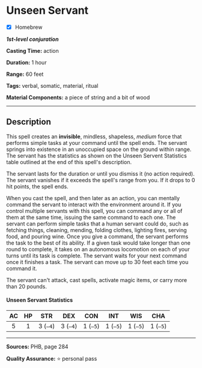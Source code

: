 # Unseen Servant

- [x] Homebrew

***1st-level conjuration***

**Casting Time:** action

**Duration:** 1 hour

**Range:** 60 feet

**Tags:** verbal, somatic, material, ritual

**Material Components:** a piece of string and a bit of wood

---

## Description
This spell creates an **invisible**, mindless, shapeless, *medium* force that performs simple tasks at your command until the spell ends.
The servant springs into existence in an unoccupied space on the ground within range.
The servant has the statistics as shown on the Unseen Servent Statistics table outlined at the end of this spell's description.

The servant lasts for the duration or until you dismiss it (no action required).
The servant vanishes if it exceeds the spell's range from you.
If it drops to 0 hit points, the spell ends.

When you cast the spell, and then later as an action, you can mentally command the servant to interact with the environment around it.
If you control multiple servants with this spell, you can command any or all of them at the same time, issuing the same command to each one.
The servant can perform simple tasks that a human servant could do, such as fetching things, cleaning, mending, folding clothes, lighting fires, serving food, and pouring wine.
Once you give a command, the servant performs the task to the best of its ability.
If a given task would take longer than one round to complete, it takes on an autonomous locomotion on each of your turns until its task is complete.
The servant waits for your next command once it finishes a task.
The servant can move up to 30 feet each time you command it.

The servant can't attack, cast spells, activate magic items, or carry more than 20 pounds.

#### Unseen Servant Statistics
| AC | HP | STR      | DEX      | CON      | INT      | WIS      | CHA      |
|:--:|:--:|:--------:|:--------:|:--------:|:--------:|:--------:|:--------:|
| 5  | 1  | 3 (`–4`) | 3 (`–4`) | 1 (`–5`) | 1 (`–5`) | 1 (`–5`) | 1 (`–5`) |

---

**Sources:** PHB, page 284

**Quality Assurance:** :star: personal pass
